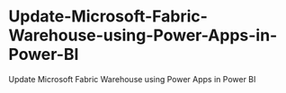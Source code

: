 # Update-Microsoft-Fabric-Warehouse-using-Power-Apps-in-Power-BI
Update Microsoft Fabric Warehouse using Power Apps in Power BI
